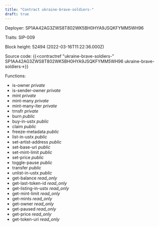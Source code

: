 ```yaml
---
title: "Contract ukraine-brave-soldiers-"
draft: true
---
```

Deployer: SP1AA42AG3ZWS8T802WK5BH0HYA9JSQKFYMM5WH96

Traits:
SIP-009 



Block height: 52494 (2022-03-16T11:22:36.000Z)

Source code: {{<contractref "ukraine-brave-soldiers-" SP1AA42AG3ZWS8T802WK5BH0HYA9JSQKFYMM5WH96 ukraine-brave-soldiers->}}

Functions:

* is-owner _private_
* is-sender-owner _private_
* mint _private_
* mint-many _private_
* mint-many-iter _private_
* trnsfr _private_
* burn _public_
* buy-in-ustx _public_
* claim _public_
* freeze-metadata _public_
* list-in-ustx _public_
* set-artist-address _public_
* set-base-uri _public_
* set-mint-limit _public_
* set-price _public_
* toggle-pause _public_
* transfer _public_
* unlist-in-ustx _public_
* get-balance _read_only_
* get-last-token-id _read_only_
* get-listing-in-ustx _read_only_
* get-mint-limit _read_only_
* get-mints _read_only_
* get-owner _read_only_
* get-paused _read_only_
* get-price _read_only_
* get-token-uri _read_only_
